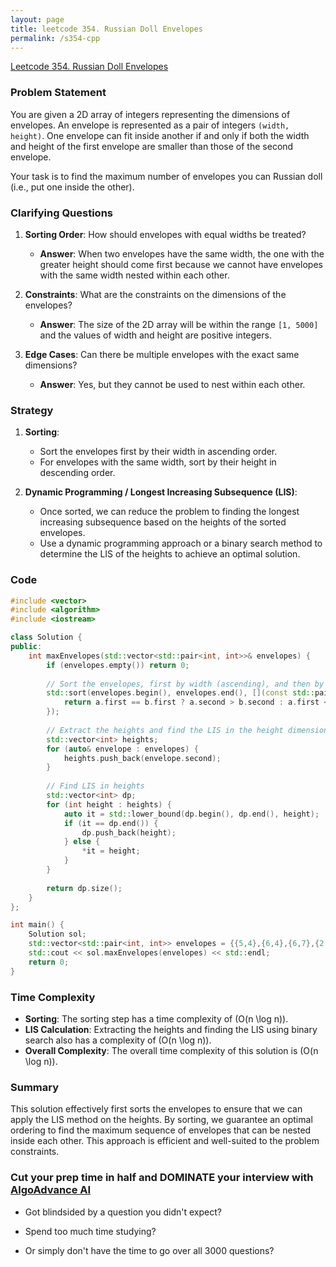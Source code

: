 ```yaml
---
layout: page
title: leetcode 354. Russian Doll Envelopes
permalink: /s354-cpp
---
```

[Leetcode 354. Russian Doll Envelopes](https://algoadvance.github.io/algoadvance/l354)
### Problem Statement
You are given a 2D array of integers representing the dimensions of envelopes. An envelope is represented as a pair of integers `(width, height)`. One envelope can fit inside another if and only if both the width and height of the first envelope are smaller than those of the second envelope.

Your task is to find the maximum number of envelopes you can Russian doll (i.e., put one inside the other).

### Clarifying Questions
1. **Sorting Order**: How should envelopes with equal widths be treated?
   - **Answer**: When two envelopes have the same width, the one with the greater height should come first because we cannot have envelopes with the same width nested within each other.

2. **Constraints**: What are the constraints on the dimensions of the envelopes? 
   - **Answer**: The size of the 2D array will be within the range `[1, 5000]` and the values of width and height are positive integers.

3. **Edge Cases**: Can there be multiple envelopes with the exact same dimensions?
   - **Answer**: Yes, but they cannot be used to nest within each other.

### Strategy
1. **Sorting**:
   - Sort the envelopes first by their width in ascending order.
   - For envelopes with the same width, sort by their height in descending order.

2. **Dynamic Programming / Longest Increasing Subsequence (LIS)**:
   - Once sorted, we can reduce the problem to finding the longest increasing subsequence based on the heights of the sorted envelopes.
   - Use a dynamic programming approach or a binary search method to determine the LIS of the heights to achieve an optimal solution.

### Code

```cpp
#include <vector>
#include <algorithm>
#include <iostream>

class Solution {
public:
    int maxEnvelopes(std::vector<std::pair<int, int>>& envelopes) {
        if (envelopes.empty()) return 0;
        
        // Sort the envelopes, first by width (ascending), and then by height (descending)
        std::sort(envelopes.begin(), envelopes.end(), [](const std::pair<int, int>& a, const std::pair<int, int>& b) {
            return a.first == b.first ? a.second > b.second : a.first < b.first;
        });
        
        // Extract the heights and find the LIS in the height dimension
        std::vector<int> heights;
        for (auto& envelope : envelopes) {
            heights.push_back(envelope.second);
        }
        
        // Find LIS in heights
        std::vector<int> dp;
        for (int height : heights) {
            auto it = std::lower_bound(dp.begin(), dp.end(), height);
            if (it == dp.end()) {
                dp.push_back(height);
            } else {
                *it = height;
            }
        }
        
        return dp.size();
    }
};

int main() {
    Solution sol;
    std::vector<std::pair<int, int>> envelopes = {{5,4},{6,4},{6,7},{2,3}};
    std::cout << sol.maxEnvelopes(envelopes) << std::endl;
    return 0;
}
```

### Time Complexity
- **Sorting**: The sorting step has a time complexity of \(O(n \log n)\).
- **LIS Calculation**: Extracting the heights and finding the LIS using binary search also has a complexity of \(O(n \log n)\).
- **Overall Complexity**: The overall time complexity of this solution is \(O(n \log n)\).

### Summary
This solution effectively first sorts the envelopes to ensure that we can apply the LIS method on the heights. By sorting, we guarantee an optimal ordering to find the maximum sequence of envelopes that can be nested inside each other. This approach is efficient and well-suited to the problem constraints.


### Cut your prep time in half and DOMINATE your interview with [AlgoAdvance AI](https://algoAdvance.com)

- Got blindsided by a question you didn't expect?

- Spend too much time studying?

- Or simply don't have the time to go over all 3000 questions?

